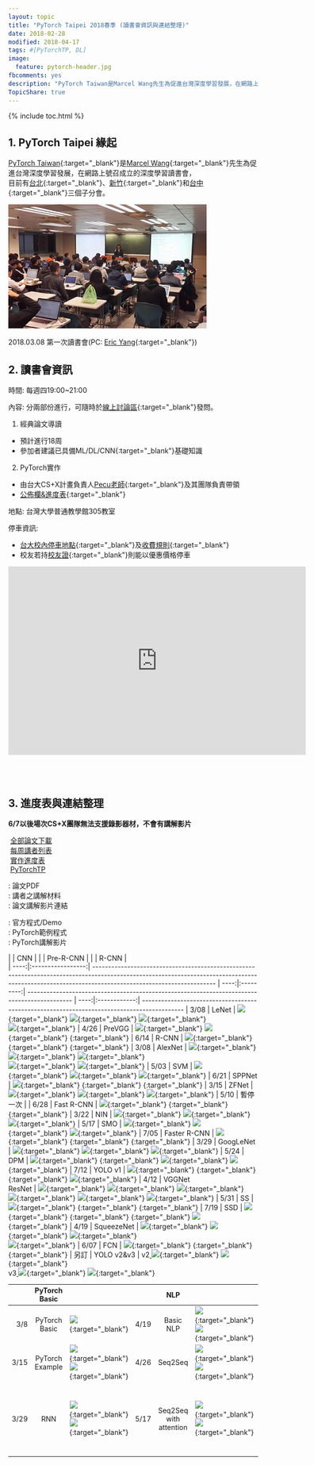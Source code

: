 ```yaml
---
layout: topic
title: "PyTorch Taipei 2018春季 (讀書會資訊與連結整理)"
date: 2018-02-28
modified: 2018-04-17
tags: #[PyTorchTP, DL]
image:
  feature: pytorch-header.jpg
fbcomments: yes
description: "PyTorch Taiwan是Marcel Wang先生為促進台灣深度學習發展，在網路上號召成立的深度學習讀書會，目前有台北、台中和新竹三分會 | PyTorch Taipei"
TopicShare: true
---
```


{% include toc.html %}

## 1. PyTorch Taipei 緣起

[PyTorch Taiwan](https://www.facebook.com/groups/2027602154187130/){:target="_blank"}是[Marcel Wang](https://www.linkedin.com/in/marcel-wang-3a988b7a/){:target="_blank"}先生為促進台灣深度學習發展，在網路上號召成立的深度學習讀書會，
<br>目前有[台北](http://hemingwang.blogspot.tw/2018/01/pytorchpytorch-taipei_20.html){:target="_blank"}、[新竹](http://hemingwang.blogspot.tw/2018/01/pytorchpytorch-hsinchu.html){:target="_blank"}和[台中](http://hemingwang.blogspot.tw/2018/04/pytorchpytorch-taichung_26.html){:target="_blank"}三個子分會。

<img src="../../../images/pytp1.jpg">

2018.03.08 第一次讀書會(PC: [Eric Yang](https://www.facebook.com/profile.php?id=1561001417){:target="_blank"})

## 2. 讀書會資訊
時間: 每週四19:00~21:00

內容: 分兩部份進行，可隨時於[線上討論區](https://discord.gg/jMCVCbJ){:target="_blank"}發問。

1. 經典論文導讀
 - 預計進行18周
 - 參加者建議已具備ML/DL/CNN[](../basic-CNN-FP){:target="_blank"}基礎知識

2. PyTorch實作
 - 由台大CS+X計畫負責人[Pecu老師](https://www.facebook.com/pecu.tsai){:target="_blank"}及其團隊負責帶領
 - [公佈欄&進度表](https://github.com/pecu/PyTorch_CSX){:target="_blank"}

地點: 台灣大學普通教學館305教室

停車資訊:

   * [台大校內停車地點](http://general.ga.ntu.edu.tw/uploads/archive_file_multiple/file/56d1ee4f48b8a10b9200024b/%E6%A0%A1%E7%B8%BD%E5%8D%80%E6%B1%BD%E6%A9%9F%E8%BB%8A%E5%81%9C%E8%BB%8A%E5%A0%B4%E5%8D%80%E4%BD%8D%E5%9C%96-103-09.pdf){:target="_blank"}及[收費規則](http://general.ga.ntu.edu.tw/zh_tw/qa/校園臨時停車收費費率-22859878){:target="_blank"}
   * 校友若持[校友證]( http://www.alumni.ntu.edu.tw/card_benefits.html ){:target="_blank"}則能以優惠價格停車

<iframe src="https://www.google.com/maps/embed?pb=!1m14!1m8!1m3!1d5187.408040986593!2d121.5353681110393!3d25.018345685786382!3m2!1i1024!2i768!4f13.1!3m3!1m2!1s0x3442a989deb9207f%3A0x8de176bf66b58b1d!2z5Y-w54Gj5aSn5a245pmu6YCa5pWZ5a246aSo!5e0!3m2!1szh-TW!2sus!4v1526145553086" width="600" height="380" frameborder="0" style="border:0" allowfullscreen></iframe>

<br><br>

## 3. 進度表與連結整理

**6/7以後場次CS+X團隊無法支援錄影器材，不會有講解影片**

<link rel="stylesheet" href="./custom.css">
<!-- <link rel="stylesheet" href="https://www.w3schools.com/lib/w3-theme-black.css">
<link rel="stylesheet" href="https://cdnjs.cloudflare.com/ajax/libs/font-awesome/4.3.0/css/font-awesome.min.css"> -->
<div class="w3-row">
  <div class="w3-quarter w3-container">
    <p><img src="../../images/icons/gd.png" alt="" /> <a href="https://drive.google.com/open?id=12AYDi8JCsqYVXJH7jbexuu3LHtqtudiz" target="_blank">全部論文下載</a><br>
    <img src="../../images/icons/gds.png" alt="" /> <a href="https://docs.google.com/spreadsheets/d/1qYJ5rOL7gotjbcXTVPDvclyZptZ-cRpYcDbdWk3PMt4/edit?usp=sharing" target="_blank">每周講者列表</a><br>
    <img src="../../images/icons/github.png" alt="" /> <a href="https://github.com/pecu/PyTorch_CSX" target="_blank">實作進度表</a><br><img src="../../images/icons/youtube.png" alt="" /> <a href="https://www.youtube.com/channel/UCk_f2g9Dkc4WaqrqpzxywJw" target="_blank">PyTorchTP</a></p>
  </div>
  <div class="w3-quarter w3-container">
    <p><img src="../../images/icons/paper.png" alt="" />: 論文PDF<br>
    <img src="../../images/icons/mt.png" alt="" />: 講者之講解材料<br>
    <img src="../../images/icons/video.png" alt="" />: 論文講解影片連結</p>
  </div>
  <div class="w3-quarter w3-container">
    <p><img src="../../images/icons/coding.png" alt="" />: 官方程式/Demo<br>
    <img src="../../images/icons/pytorch.png" alt="" />: PyTorch範例程式<br>
    <img src="../../images/icons/video_t.png" alt="" />: PyTorch講解影片</p>
  </div>
</div>


|      | CNN               |                                                                                                                                                                                                    |      | Pre-R-CNN |                                                                                              |      | R-CNN        |                                   
| ----:|:-----------------:| -------------------------------------------------------------------------------------------------------------------------------------------------------------------------------------------------- | ----:|:---------:| -------------------------------------------------------------------------------------------- | ----:|:------------:| -------------------------------------------------------------------------------------------
| 3/08 | LeNet             | [![][p]][1]{:target="_blank"} [![][m]][20]{:target="_blank"} [![][v]][100]{:target="_blank"}<br> [![][c]][c1]{:target="_blank"}                                                                    | 4/26 | PreVGG    | [![][p]][8]{:target="_blank"}  [![][m]][29]{:target="_blank"} [      ][93]{:target="_blank"} | 6/14 | R-CNN        | [![][p]][14]{:target="_blank"} [      ][35]{:target="_blank"} [      ][87]{:target="_blank"}
| 3/08 | AlexNet           | [![][p]][2]{:target="_blank"} [![][m]][21]{:target="_blank"} [![][v]][99]{:target="_blank"} <br> [![][t]][t1]{:target="_blank"} [![][vt]][vt1]{:target="_blank"}                                   | 5/03 | SVM       | [![][p]][9]{:target="_blank"}  [![][m]][30]{:target="_blank"} [![][v]][92]{:target="_blank"} | 6/21 | SPPNet       | [![][p]][15]{:target="_blank"} [      ][36]{:target="_blank"} [      ][86]{:target="_blank"}
| 3/15 | ZFNet             | [![][p]][3]{:target="_blank"} [![][m]][22]{:target="_blank"} [![][v]][98]{:target="_blank"}                                                                                                        | 5/10 | 暫停一次  |                                                                                              | 6/28 | Fast R-CNN   | [![][p]][16]{:target="_blank"} [      ][37]{:target="_blank"} [      ][85]{:target="_blank"}
| 3/22 | NIN               | [![][p]][4]{:target="_blank"} [![][m]][23]{:target="_blank"} [![][v]][97]{:target="_blank"}                                                                                                        | 5/17 | SMO       | [![][p]][10]{:target="_blank"} [![][m]][31]{:target="_blank"} [![][v]][91]{:target="_blank"} | 7/05 | Faster R-CNN | [![][p]][17]{:target="_blank"} [      ][38]{:target="_blank"} [      ][84]{:target="_blank"}
| 3/29 | GoogLeNet         | [![][p]][5]{:target="_blank"} [![][m]][26]{:target="_blank"} [![][v]][96]{:target="_blank"}                                                                                                        | 5/24 | DPM       | [![][p]][11]{:target="_blank"} [      ][32]{:target="_blank"} [![][v]][90]{:target="_blank"} [![][c]][DPMd]{:target="_blank"} | 7/12 | YOLO v1      | [![][p]][18]{:target="_blank"} [      ][39]{:target="_blank"} [      ][83]{:target="_blank"} [![][c]][Yv1]{:target="_blank"}
| 4/12 | VGGNet<br>ResNet  | [![][p]][6]{:target="_blank"} [![][m]][27]{:target="_blank"} [![][v]][95]{:target="_blank"}<br> [![][p]][6.5]{:target="_blank"} [![][t]][tres]{:target="_blank"} [![][vt]][vres]{:target="_blank"} | 5/31 | SS        | [![][p]][12]{:target="_blank"} [      ][33]{:target="_blank"} [      ][89]{:target="_blank"} | 7/19 | SSD          | [![][p]][19]{:target="_blank"} [      ][40]{:target="_blank"} [      ][82]{:target="_blank"} [![][c]][cssd]{:target="_blank"}
| 4/19 | SqueezeNet        | [![][p]][7]{:target="_blank"} [![][m]][28]{:target="_blank"} [![][v]][94]{:target="_blank"}<br> [![][c]][sqc]{:target="_blank"}                                                                    | 6/07 | FCN       | [![][p]][13]{:target="_blank"} [      ][34]{:target="_blank"} [      ][88]{:target="_blank"} | 另訂 | YOLO v2&v3   | v2[ ![][p]][24]{:target="_blank"} [![][c]][Yv2]{:target="_blank"}<br> v3[ ![][p]][25]{:target="_blank"}  [![][c]][Yv3]{:target="_blank"}

[p]: ../../../images/icons/paper.png
[c]: ../../../images/icons/coding.png
[v]: ../../../images/icons/video.png
[t]: ../../../images/icons/pytorch.png
[vt]: ../../../images/icons/video_t.png
[m]: ../../../images/icons/mt.png

<!-- LeNet -->
[1]: http://yann.lecun.com/exdb/publis/pdf/lecun-98.pdf
[20]:https://hackmd.io/p/BkxYFCnOM#/
[100]: https://youtu.be/5F7SnpjTas8?t=5m30s
[c1]: http://yann.lecun.com/exdb/lenet/index.html

<!-- AlexNet -->
[2]: http://papers.nips.cc/paper/4824-imagenet-classification-with-deep-convolutional-neural-networks.pdf
[21]:https://medium.com/@WhoYoung99/alexnet-架構概述-988113c06b4b
[99]: https://youtu.be/5F7SnpjTas8?t=32m42s
[vt1]: https://youtu.be/e8m46iiBuzw?t=26m7s
[t1]: https://github.com/pecu/PyTorch_CSX/tree/master/02_AlexNet

<!-- ZFNet -->
[3]: https://arxiv.org/pdf/1311.2901.pdf
[22]:https://www.dropbox.com/s/rrgc205ffedims8/ZFNet_shape.pdf
[98]: https://www.youtube.com/watch?v=e8m46iiBuzw

<!-- NIN -->
[4]: https://arxiv.org/pdf/1312.4400.pdf
[23]:https://www.slideshare.net/gilbert6555tw/nin-20180319-91529205
[97]: https://www.youtube.com/watch?v=BkvywRsPPuA

<!-- GoogLeNet -->
[5]: http://openaccess.thecvf.com/content_cvpr_2015/papers/Szegedy_Going_Deeper_With_2015_CVPR_paper.pdf
[26]: https://drive.google.com/file/d/1QPOgFV5WXUaNaq5SG9UPzp_qMpTt8-8g/view?usp=sharing
[96]: https://www.youtube.com/watch?v=XHTwKN7BYhc

<!-- VGGNet -->
[6]: https://arxiv.org/pdf/1409.1556/
[27]: https://medium.com/@danjtchen/vgg-%E6%B7%B1%E5%BA%A6%E5%AD%B8%E7%BF%92-%E5%8E%9F%E7%90%86-d31d0aa13d88
[95]: https://www.youtube.com/watch?v=XmLeY953zaY

<!-- ResNet -->
[6.5]: https://arxiv.org/pdf/1512.03385
[vres]: https://www.youtube.com/watch?v=yaJcF1KLVX0
[tres]: https://github.com/pecu/PyTorch_CSX/tree/master/05_Deep_Residual_Network

<!-- SqueezeNet -->
[7]: https://arxiv.org/pdf/1602.07360.pdf
[28]: https://docs.google.com/presentation/d/168-z3psekR4FnJWVV6IMaEyBR9RMvWjHtD9BPHvzKtI/edit#slide=id.g384c0c5446_0_334
[94]: https://www.youtube.com/watch?v=LI2WDTAslbY
[sqc]: https://github.com/DeepScale/SqueezeNet

<!-- PreVGG -->
[8]: http://people.idsia.ch/~juergen/ijcai2011.pdf
[29]: https://medium.com/@ChrisChou0426/pytorch-taipei-paper-flexible-high-performance-convolutional-neural-networks-for-image-4153f9495113
[93]: https://youtu.be/

<!-- SVM -->
[9]:  http://w.svms.org/training/BOGV92.pdf
[30]: https://rickychang-blog.herokuapp.com/support-vector-machine/
[92]: https://www.youtube.com/watch?v=hN6d5cwJYI0

<!-- SMO -->
[10]: https://www.microsoft.com/en-us/research/wp-content/uploads/2016/02/tr-98-14.pdf
[91]: https://www.youtube.com/watch?v=UG0AEcfBe1A
[31]: https://drive.google.com/open?id=1toBxIRGRp364k_uXRgCy9Zcv-J4YmJZV

<!-- DPM -->
[11]: https://cs.brown.edu/~pff/papers/lsvm-pami.pdf
[90]: https://www.youtube.com/watch?v=uzTHFNpQ_9E
[DPMd]: http://www.rossgirshick.info/latent/
[32]: ...

<!-- SS -->
[12]: https://ivi.fnwi.uva.nl/isis/publications/2013/UijlingsIJCV2013/UijlingsIJCV2013.pdf
[89]: https://youtu.be/
[33]: ....

<!-- FCN -->
[13]: https://www.cv-foundation.org/openaccess/content_cvpr_2015/app/2B_011.pdf
[88]: https://youtu.be/
[34]: ....

<!-- R-CNN -->
[14]: https://www.cv-foundation.org/openaccess/content_cvpr_2014/papers/Girshick_Rich_Feature_Hierarchies_2014_CVPR_paper.pdf?spm=5176.100239.blogcont55892.8.pm8zm1&file=Girshick_Rich_Feature_Hierarchies_2014_CVPR_paper.pdf
[87]: https://youtu.be/
[35]: ....

<!-- SPPNet -->
[15]: https://arxiv.org/pdf/1406.4729.pdf
[86]: https://youtu.be/
[36]: ....

<!-- Fast -->
[16]: http://openaccess.thecvf.com/content_iccv_2015/papers/Girshick_Fast_R-CNN_ICCV_2015_paper.pdf
[85]: https://youtu.be/
[37]: ....

<!-- Faster -->
[17]: http://papers.nips.cc/paper/5638-faster-r-cnn-towards-real-time-object-detection-with-region-proposal-networks.pdf
[84]: https://youtu.be/
[38]: ....

<!-- SSD -->
[19]: https://arxiv.org/pdf/1512.02325.pdf
[cssd]: https://github.com/weiliu89/caffe/tree/ssd
[82]: https://youtu.be/
[40]: ....

<!-- YOLO -->
<!-- v1 -->
[39]: ....
[Yv1]: https://pjreddie.com/darknet/yolov1/
[83]: https://youtu.be/
[18]: https://www.cv-foundation.org/openaccess/content_cvpr_2016/papers/Redmon_You_Only_Look_CVPR_2016_paper.pdf
<!-- v23 -->
[Yv2]: https://pjreddie.com/darknet/yolov2/
[Yv3]: https://pjreddie.com/darknet/yolo/
[24]: https://arxiv.org/pdf/1612.08242
[25]: https://pjreddie.com/media/files/papers/YOLOv3.pdf
[81]: https://youtu.be/
[80]: https://youtu.be/


|      |  PyTorch Basic  |                                                                      |      | NLP                          |                                                                      |      |  其他                  |                                                                    |
|-----:|:---------------:|----------------------------------------------------------------------|-----:|:----------------------------:|----------------------------------------------------------------------|-----:|:----------------------:|--------------------------------------------------------------------|
| 3/8  | PyTorch Basic   | [![][t]][PTBt]{:target="_blank"}                                     | 4/19 | Basic NLP                    | [![][t]][NLPt]{:target="_blank"} [![][vt]][NLPv]{:target="_blank"}   | 4/26 | Automated<br>Reasoning | [![][t]][AtRt]{:target="_blank"} [![][vt]][AtRv]{:target="_blank"}
| 3/15 | PyTorch Example | [![][t]][Pext]{:target="_blank"} [![][vt]][Pexv]{:target="_blank"}   | 4/26 | Seq2Seq                      | [![][t]][s2st]{:target="_blank"} [![][vt]][s2sv]{:target="_blank"}   | 5/3  | RL (DQN)               | [![][t]][DQNt]{:target="_blank"} [![][vt]][DQNv]{:target="_blank"}
| 3/29 | RNN             | [![][t]][RNNt]{:target="_blank"}[![][vt]][RNNv]{:target="_blank"}    | 5/17 | Seq2Seq with <br/> attention | [![][t]][s2sat]{:target="_blank"} [![][vt]][s2sav]{:target="_blank"} | 5/24 | Style Transfer         | [![][p]][STp]{:target="_blank"}  [![][m]][STt]{:target="_blank"} [![][v]][STv]{:target="_blank"} <br/>[![][c]][STd]{:target="_blank"}

[PTBt]:https://github.com/pecu/PyTorch_CSX/tree/master/01_PyTorch_Basic
[Pext]:https://github.com/pecu/PyTorch_CSX/tree/master/03_Learning_PyTorch_with_Examples
[Pexv]:https://www.youtube.com/watch?v=BL-_mjIP_AY

[RNNt]: https://github.com/pecu/PyTorch_CSX/tree/master/04_RNN
[RNNv]:https://www.youtube.com/watch?v=YjgNjsdilNs
[NLPt]: https://github.com/pecu/PyTorch_CSX/tree/master/06_Natural_Language_Processing
[NLPv]:https://www.youtube.com/watch?v=OOL0OGUA9eU
[s2st]:https://github.com/d06521005/NLP_Competition/blob/master/basic_seq2seq.ipynb
[s2sv]:https://www.youtube.com/watch?v=5ieic6mvRpw

[s2sav]: https://www.youtube.com/watch?v=2f1jcq7H2u0
[s2sat]: https://github.com/pecu/PyTorch_CSX/tree/master/09_Attention_seq2seq

[AtRt]:https://github.com/pecu/PyTorch_CSX/tree/master/07_Automated_Reasoning
[AtRv]:https://www.youtube.com/watch?v=69kt1h_6SsM
[DQNt]:https://github.com/pecu/PyTorch_CSX/tree/master/08_DQN
[DQNv]:https://www.youtube.com/watch?v=8YGuGBLLKq0

[STp]: https://arxiv.org/abs/1508.06576
[STt]: ../../../articles/PyTorchTP-Style-Transfer/
[STv]: https://www.youtube.com/watch?v=G3gd5jo5nJA
[STd]: https://deepart.io
